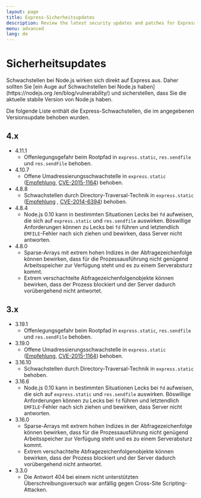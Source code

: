 ```yaml
---
layout: page
title: Express-Sicherheitsupdates
description: Review the latest security updates and patches for Express.js, including detailed vulnerability lists for different versions to help maintain a secure application.
menu: advanced
lang: de
---
```


# Sicherheitsupdates

<div class="doc-box doc-notice" markdown="1">
Schwachstellen bei Node.js wirken sich direkt auf Express aus. Daher sollten Sie [ein Auge auf Schwachstellen bei Node.js haben](https://nodejs.org
/en/blog/vulnerability/) und sicherstellen, dass Sie die aktuelle stabile Version von Node.js haben.
</div>

Die folgende Liste enthält die Express-Schwachstellen, die im angegebenen Versionsupdate behoben wurden.

## 4.x

  * 4.11.1
    * Offenlegungsgefahr beim Rootpfad in `express.static`, `res.sendfile` und `res.sendFile` behoben.
  * 4.10.7
    * Offene Umadressierungsschwachstelle in `express.static` ([Empfehlung](https://npmjs.com/advisories/35), [CVE-2015-1164](http://cve.mitre.org/cgi-bin/cvename.cgi?name=CVE-2015-1164)) behoben.
  * 4.8.8
    * Schwachstellen durch Directory-Traversal-Technik in `express.static` ([Empfehlung](http://npmjs.com/advisories/32) , [CVE-2014-6394](http://cve.mitre.org/cgi-bin/cvename.cgi?name=CVE-2014-6394)) behoben.
  * 4.8.4
    * Node.js 0.10 kann in bestimmten Situationen Lecks bei `fd` aufweisen, die sich auf `express.static` und `res.sendfile` auswirken. Böswillige Anforderungen können zu Lecks bei `fd` führen und letztendlich `EMFILE`-Fehler nach sich ziehen und bewirken, dass Server nicht antworten.
  * 4.8.0
    * Sparse-Arrays mit extrem hohen Indizes in der Abfragezeichenfolge können bewirken, dass für die Prozessausführung nicht genügend Arbeitsspeicher zur Verfügung steht und es zu einem Serverabsturz kommt.
    * Extrem verschachtelte Abfragezeichenfolgenobjekte können bewirken, dass der Prozess blockiert und der Server dadurch vorübergehend nicht antwortet.

## 3.x

  * 3.19.1
    * Offenlegungsgefahr beim Rootpfad in `express.static`, `res.sendfile` und `res.sendFile` behoben.
  * 3.19.0
    * Offene Umadressierungsschwachstelle in `express.static` ([Empfehlung](https://npmjs.com/advisories/35), [CVE-2015-1164](http://cve.mitre.org/cgi-bin/cvename.cgi?name=CVE-2015-1164)) behoben.
  * 3.16.10
    * Schwachstellen durch Directory-Traversal-Technik in `express.static` behoben.
  * 3.16.6
    * Node.js 0.10 kann in bestimmten Situationen Lecks bei `fd` aufweisen, die sich auf `express.static` und `res.sendfile` auswirken. Böswillige Anforderungen können zu Lecks bei `fd` führen und letztendlich `EMFILE`-Fehler nach sich ziehen und bewirken, dass Server nicht antworten.
  * 3.16.0
    * Sparse-Arrays mit extrem hohen Indizes in der Abfragezeichenfolge können bewirken, dass für die Prozessausführung nicht genügend Arbeitsspeicher zur Verfügung steht und es zu einem Serverabsturz kommt.
    * Extrem verschachtelte Abfragezeichenfolgenobjekte können bewirken, dass der Prozess blockiert und der Server dadurch vorübergehend nicht antwortet.
  * 3.3.0
    * Die Antwort 404 bei einem nicht unterstützten Überschreibungsversuch war anfällig gegen Cross-Site Scripting-Attacken.
